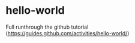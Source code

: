 # hello-world
Full runthrough the github tutorial (https://guides.github.com/activities/hello-world/) 
